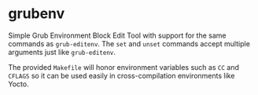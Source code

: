 # grubenv
Simple Grub Environment Block Edit Tool with support for the same commands as
`grub-editenv`.  The `set` and `unset` commands accept multiple arguments just
like `grub-editenv`.

The provided `Makefile` will honor environment variables such as `CC` and
`CFLAGS` so it can be used easily in cross-compilation environments like Yocto.
